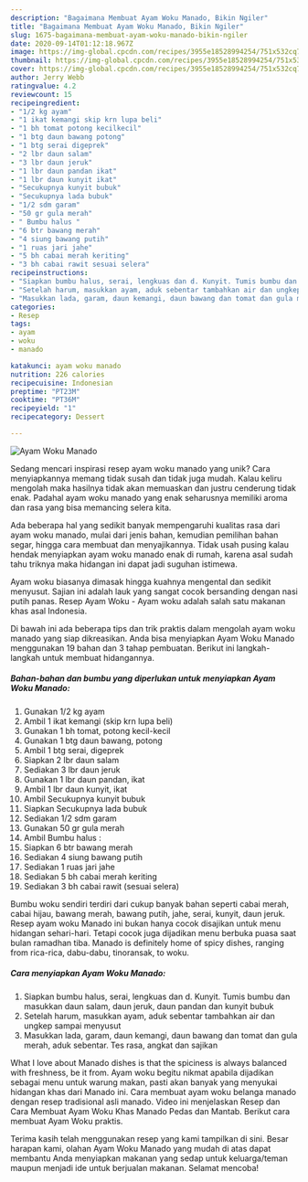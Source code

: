 ```yaml
---
description: "Bagaimana Membuat Ayam Woku Manado, Bikin Ngiler"
title: "Bagaimana Membuat Ayam Woku Manado, Bikin Ngiler"
slug: 1675-bagaimana-membuat-ayam-woku-manado-bikin-ngiler
date: 2020-09-14T01:12:18.967Z
image: https://img-global.cpcdn.com/recipes/3955e18528994254/751x532cq70/ayam-woku-manado-foto-resep-utama.jpg
thumbnail: https://img-global.cpcdn.com/recipes/3955e18528994254/751x532cq70/ayam-woku-manado-foto-resep-utama.jpg
cover: https://img-global.cpcdn.com/recipes/3955e18528994254/751x532cq70/ayam-woku-manado-foto-resep-utama.jpg
author: Jerry Webb
ratingvalue: 4.2
reviewcount: 15
recipeingredient:
- "1/2 kg ayam"
- "1 ikat kemangi skip krn lupa beli"
- "1 bh tomat potong kecilkecil"
- "1 btg daun bawang potong"
- "1 btg serai digeprek"
- "2 lbr daun salam"
- "3 lbr daun jeruk"
- "1 lbr daun pandan ikat"
- "1 lbr daun kunyit ikat"
- "Secukupnya kunyit bubuk"
- "Secukupnya lada bubuk"
- "1/2 sdm garam"
- "50 gr gula merah"
- " Bumbu halus "
- "6 btr bawang merah"
- "4 siung bawang putih"
- "1 ruas jari jahe"
- "5 bh cabai merah keriting"
- "3 bh cabai rawit sesuai selera"
recipeinstructions:
- "Siapkan bumbu halus, serai, lengkuas dan d. Kunyit. Tumis bumbu dan masukkan daun salam, daun jeruk, daun pandan dan kunyit bubuk"
- "Setelah harum, masukkan ayam, aduk sebentar tambahkan air dan ungkep sampai menyusut"
- "Masukkan lada, garam, daun kemangi, daun bawang dan tomat dan gula merah, aduk sebentar. Tes rasa, angkat dan sajikan"
categories:
- Resep
tags:
- ayam
- woku
- manado

katakunci: ayam woku manado 
nutrition: 226 calories
recipecuisine: Indonesian
preptime: "PT23M"
cooktime: "PT36M"
recipeyield: "1"
recipecategory: Dessert

---
```



![Ayam Woku Manado](https://img-global.cpcdn.com/recipes/3955e18528994254/751x532cq70/ayam-woku-manado-foto-resep-utama.jpg)

Sedang mencari inspirasi resep ayam woku manado yang unik? Cara menyiapkannya memang tidak susah dan tidak juga mudah. Kalau keliru mengolah maka hasilnya tidak akan memuaskan dan justru cenderung tidak enak. Padahal ayam woku manado yang enak seharusnya memiliki aroma dan rasa yang bisa memancing selera kita.

Ada beberapa hal yang sedikit banyak mempengaruhi kualitas rasa dari ayam woku manado, mulai dari jenis bahan, kemudian pemilihan bahan segar, hingga cara membuat dan menyajikannya. Tidak usah pusing kalau hendak menyiapkan ayam woku manado enak di rumah, karena asal sudah tahu triknya maka hidangan ini dapat jadi suguhan istimewa.

Ayam woku biasanya dimasak hingga kuahnya mengental dan sedikit menyusut. Sajian ini adalah lauk yang sangat cocok bersanding dengan nasi putih panas. Resep Ayam Woku - Ayam woku adalah salah satu makanan khas asal Indonesia.


Di bawah ini ada beberapa tips dan trik praktis dalam mengolah ayam woku manado yang siap dikreasikan. Anda bisa menyiapkan Ayam Woku Manado menggunakan 19 bahan dan 3 tahap pembuatan. Berikut ini langkah-langkah untuk membuat hidangannya.

<!--inarticleads1-->

##### Bahan-bahan dan bumbu yang diperlukan untuk menyiapkan Ayam Woku Manado:

1. Gunakan 1/2 kg ayam
1. Ambil 1 ikat kemangi (skip krn lupa beli)
1. Gunakan 1 bh tomat, potong kecil-kecil
1. Gunakan 1 btg daun bawang, potong
1. Ambil 1 btg serai, digeprek
1. Siapkan 2 lbr daun salam
1. Sediakan 3 lbr daun jeruk
1. Gunakan 1 lbr daun pandan, ikat
1. Ambil 1 lbr daun kunyit, ikat
1. Ambil Secukupnya kunyit bubuk
1. Siapkan Secukupnya lada bubuk
1. Sediakan 1/2 sdm garam
1. Gunakan 50 gr gula merah
1. Ambil  Bumbu halus :
1. Siapkan 6 btr bawang merah
1. Sediakan 4 siung bawang putih
1. Sediakan 1 ruas jari jahe
1. Sediakan 5 bh cabai merah keriting
1. Sediakan 3 bh cabai rawit (sesuai selera)


Bumbu woku sendiri terdiri dari cukup banyak bahan seperti cabai merah, cabai hijau, bawang merah, bawang putih, jahe, serai, kunyit, daun jeruk. Resep ayam woku Manado ini bukan hanya cocok disajikan untuk menu hidangan sehari-hari. Tetapi cocok juga dijadikan menu berbuka puasa saat bulan ramadhan tiba. Manado is definitely home of spicy dishes, ranging from rica-rica, dabu-dabu, tinoransak, to woku. 

<!--inarticleads2-->

##### Cara menyiapkan Ayam Woku Manado:

1. Siapkan bumbu halus, serai, lengkuas dan d. Kunyit. Tumis bumbu dan masukkan daun salam, daun jeruk, daun pandan dan kunyit bubuk
1. Setelah harum, masukkan ayam, aduk sebentar tambahkan air dan ungkep sampai menyusut
1. Masukkan lada, garam, daun kemangi, daun bawang dan tomat dan gula merah, aduk sebentar. Tes rasa, angkat dan sajikan


What I love about Manado dishes is that the spiciness is always balanced with freshness, be it from. Ayam woku begitu nikmat apabila dijadikan sebagai menu untuk warung makan, pasti akan banyak yang menyukai hidangan khas dari Manado ini. Cara membuat ayam woku belanga manado dengan resep tradisional asli manado. Video ini menjelaskan Resep dan Cara Membuat Ayam Woku Khas Manado Pedas dan Mantab. Berikut cara membuat Ayam Woku praktis. 

Terima kasih telah menggunakan resep yang kami tampilkan di sini. Besar harapan kami, olahan Ayam Woku Manado yang mudah di atas dapat membantu Anda menyiapkan makanan yang sedap untuk keluarga/teman maupun menjadi ide untuk berjualan makanan. Selamat mencoba!

